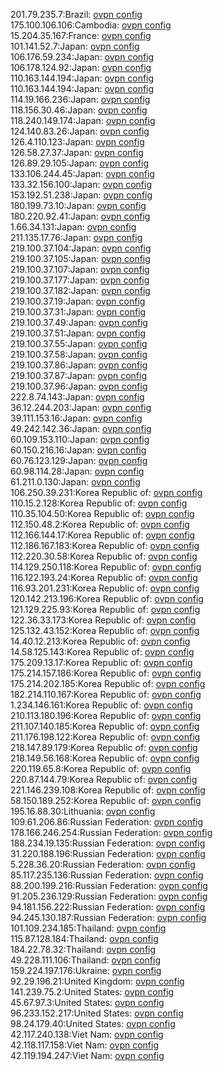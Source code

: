 201.79.235.7:Brazil: [ovpn config](vpn/201_79_235_7.ovpn)  
175.100.106.106:Cambodia: [ovpn config](vpn/175_100_106_106.ovpn)  
15.204.35.167:France: [ovpn config](vpn/15_204_35_167.ovpn)  
101.141.52.7:Japan: [ovpn config](vpn/101_141_52_7.ovpn)  
106.176.59.234:Japan: [ovpn config](vpn/106_176_59_234.ovpn)  
106.178.124.92:Japan: [ovpn config](vpn/106_178_124_92.ovpn)  
110.163.144.194:Japan: [ovpn config](vpn/110_163_144_194.ovpn)  
110.163.144.194:Japan: [ovpn config](vpn/110_163_144_194.ovpn)  
114.19.166.236:Japan: [ovpn config](vpn/114_19_166_236.ovpn)  
118.156.30.46:Japan: [ovpn config](vpn/118_156_30_46.ovpn)  
118.240.149.174:Japan: [ovpn config](vpn/118_240_149_174.ovpn)  
124.140.83.26:Japan: [ovpn config](vpn/124_140_83_26.ovpn)  
126.4.110.123:Japan: [ovpn config](vpn/126_4_110_123.ovpn)  
126.58.27.37:Japan: [ovpn config](vpn/126_58_27_37.ovpn)  
126.89.29.105:Japan: [ovpn config](vpn/126_89_29_105.ovpn)  
133.106.244.45:Japan: [ovpn config](vpn/133_106_244_45.ovpn)  
133.32.156.100:Japan: [ovpn config](vpn/133_32_156_100.ovpn)  
153.192.51.238:Japan: [ovpn config](vpn/153_192_51_238.ovpn)  
180.199.73.10:Japan: [ovpn config](vpn/180_199_73_10.ovpn)  
180.220.92.41:Japan: [ovpn config](vpn/180_220_92_41.ovpn)  
1.66.34.131:Japan: [ovpn config](vpn/1_66_34_131.ovpn)  
211.135.17.76:Japan: [ovpn config](vpn/211_135_17_76.ovpn)  
219.100.37.104:Japan: [ovpn config](vpn/219_100_37_104.ovpn)  
219.100.37.105:Japan: [ovpn config](vpn/219_100_37_105.ovpn)  
219.100.37.107:Japan: [ovpn config](vpn/219_100_37_107.ovpn)  
219.100.37.177:Japan: [ovpn config](vpn/219_100_37_177.ovpn)  
219.100.37.182:Japan: [ovpn config](vpn/219_100_37_182.ovpn)  
219.100.37.19:Japan: [ovpn config](vpn/219_100_37_19.ovpn)  
219.100.37.31:Japan: [ovpn config](vpn/219_100_37_31.ovpn)  
219.100.37.49:Japan: [ovpn config](vpn/219_100_37_49.ovpn)  
219.100.37.51:Japan: [ovpn config](vpn/219_100_37_51.ovpn)  
219.100.37.55:Japan: [ovpn config](vpn/219_100_37_55.ovpn)  
219.100.37.58:Japan: [ovpn config](vpn/219_100_37_58.ovpn)  
219.100.37.86:Japan: [ovpn config](vpn/219_100_37_86.ovpn)  
219.100.37.87:Japan: [ovpn config](vpn/219_100_37_87.ovpn)  
219.100.37.96:Japan: [ovpn config](vpn/219_100_37_96.ovpn)  
222.8.74.143:Japan: [ovpn config](vpn/222_8_74_143.ovpn)  
36.12.244.203:Japan: [ovpn config](vpn/36_12_244_203.ovpn)  
39.111.153.16:Japan: [ovpn config](vpn/39_111_153_16.ovpn)  
49.242.142.36:Japan: [ovpn config](vpn/49_242_142_36.ovpn)  
60.109.153.110:Japan: [ovpn config](vpn/60_109_153_110.ovpn)  
60.150.216.16:Japan: [ovpn config](vpn/60_150_216_16.ovpn)  
60.76.123.129:Japan: [ovpn config](vpn/60_76_123_129.ovpn)  
60.98.114.28:Japan: [ovpn config](vpn/60_98_114_28.ovpn)  
61.211.0.130:Japan: [ovpn config](vpn/61_211_0_130.ovpn)  
106.250.39.231:Korea Republic of: [ovpn config](vpn/106_250_39_231.ovpn)  
110.15.2.128:Korea Republic of: [ovpn config](vpn/110_15_2_128.ovpn)  
110.35.104.50:Korea Republic of: [ovpn config](vpn/110_35_104_50.ovpn)  
112.150.48.2:Korea Republic of: [ovpn config](vpn/112_150_48_2.ovpn)  
112.166.144.17:Korea Republic of: [ovpn config](vpn/112_166_144_17.ovpn)  
112.186.167.183:Korea Republic of: [ovpn config](vpn/112_186_167_183.ovpn)  
112.220.30.58:Korea Republic of: [ovpn config](vpn/112_220_30_58.ovpn)  
114.129.250.118:Korea Republic of: [ovpn config](vpn/114_129_250_118.ovpn)  
116.122.193.24:Korea Republic of: [ovpn config](vpn/116_122_193_24.ovpn)  
116.93.201.231:Korea Republic of: [ovpn config](vpn/116_93_201_231.ovpn)  
120.142.213.196:Korea Republic of: [ovpn config](vpn/120_142_213_196.ovpn)  
121.129.225.93:Korea Republic of: [ovpn config](vpn/121_129_225_93.ovpn)  
122.36.33.173:Korea Republic of: [ovpn config](vpn/122_36_33_173.ovpn)  
125.132.43.152:Korea Republic of: [ovpn config](vpn/125_132_43_152.ovpn)  
14.40.12.213:Korea Republic of: [ovpn config](vpn/14_40_12_213.ovpn)  
14.58.125.143:Korea Republic of: [ovpn config](vpn/14_58_125_143.ovpn)  
175.209.13.17:Korea Republic of: [ovpn config](vpn/175_209_13_17.ovpn)  
175.214.157.186:Korea Republic of: [ovpn config](vpn/175_214_157_186.ovpn)  
175.214.202.185:Korea Republic of: [ovpn config](vpn/175_214_202_185.ovpn)  
182.214.110.167:Korea Republic of: [ovpn config](vpn/182_214_110_167.ovpn)  
1.234.146.161:Korea Republic of: [ovpn config](vpn/1_234_146_161.ovpn)  
210.113.180.196:Korea Republic of: [ovpn config](vpn/210_113_180_196.ovpn)  
211.107.140.185:Korea Republic of: [ovpn config](vpn/211_107_140_185.ovpn)  
211.176.198.122:Korea Republic of: [ovpn config](vpn/211_176_198_122.ovpn)  
218.147.89.179:Korea Republic of: [ovpn config](vpn/218_147_89_179.ovpn)  
218.149.56.168:Korea Republic of: [ovpn config](vpn/218_149_56_168.ovpn)  
220.119.65.8:Korea Republic of: [ovpn config](vpn/220_119_65_8.ovpn)  
220.87.144.79:Korea Republic of: [ovpn config](vpn/220_87_144_79.ovpn)  
221.146.239.108:Korea Republic of: [ovpn config](vpn/221_146_239_108.ovpn)  
58.150.189.252:Korea Republic of: [ovpn config](vpn/58_150_189_252.ovpn)  
195.16.88.30:Lithuania: [ovpn config](vpn/195_16_88_30.ovpn)  
109.61.206.86:Russian Federation: [ovpn config](vpn/109_61_206_86.ovpn)  
178.166.246.254:Russian Federation: [ovpn config](vpn/178_166_246_254.ovpn)  
188.234.19.135:Russian Federation: [ovpn config](vpn/188_234_19_135.ovpn)  
31.220.188.196:Russian Federation: [ovpn config](vpn/31_220_188_196.ovpn)  
5.228.36.20:Russian Federation: [ovpn config](vpn/5_228_36_20.ovpn)  
85.117.235.136:Russian Federation: [ovpn config](vpn/85_117_235_136.ovpn)  
88.200.199.216:Russian Federation: [ovpn config](vpn/88_200_199_216.ovpn)  
91.205.236.129:Russian Federation: [ovpn config](vpn/91_205_236_129.ovpn)  
94.181.156.222:Russian Federation: [ovpn config](vpn/94_181_156_222.ovpn)  
94.245.130.187:Russian Federation: [ovpn config](vpn/94_245_130_187.ovpn)  
101.109.234.185:Thailand: [ovpn config](vpn/101_109_234_185.ovpn)  
115.87.128.184:Thailand: [ovpn config](vpn/115_87_128_184.ovpn)  
184.22.78.32:Thailand: [ovpn config](vpn/184_22_78_32.ovpn)  
49.228.111.106:Thailand: [ovpn config](vpn/49_228_111_106.ovpn)  
159.224.197.176:Ukraine: [ovpn config](vpn/159_224_197_176.ovpn)  
92.29.196.21:United Kingdom: [ovpn config](vpn/92_29_196_21.ovpn)  
141.239.75.2:United States: [ovpn config](vpn/141_239_75_2.ovpn)  
45.67.97.3:United States: [ovpn config](vpn/45_67_97_3.ovpn)  
96.233.152.217:United States: [ovpn config](vpn/96_233_152_217.ovpn)  
98.24.179.40:United States: [ovpn config](vpn/98_24_179_40.ovpn)  
42.117.240.138:Viet Nam: [ovpn config](vpn/42_117_240_138.ovpn)  
42.118.117.158:Viet Nam: [ovpn config](vpn/42_118_117_158.ovpn)  
42.119.194.247:Viet Nam: [ovpn config](vpn/42_119_194_247.ovpn)  
